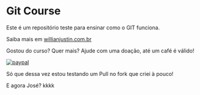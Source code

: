 # Git Course

Este é um repositório teste para ensinar como o GIT funciona.

Saiba mais em [willianjustin.com.br](http://willianjustin.com.br)

Gostou do curso? Quer mais? Ajude com uma doação, até um café é válido!

[![paypal](https://www.paypalobjects.com/en_US/i/btn/btn_donateCC_LG.gif)](https://www.paypal.com/cgi-bin/websrc?cmd=_s-xclick&hosted_button_id=UTMFZUHX6EUGE)

Só que dessa vez estou testando um Pull no fork que criei à pouco!

E agora José? kkkk
